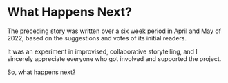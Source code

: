 # What Happens Next?

The preceding story was written over a six week period in April and May of 2022, based on the suggestions and votes of its initial readers.

It was an experiment in improvised, collaborative storytelling, and I sincerely appreciate everyone who got involved and supported the project.

So, what happens next?
